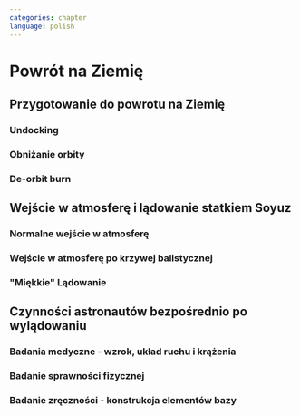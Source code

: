 ```yaml
---
categories: chapter
language: polish
---
```


# Powrót na Ziemię
<!-- TODO: Miejsca lądowania
- "Agreement on the Rescue of Astronauts, the Return of Astronauts and the Return of Objects Launched into Outer Space"
- http://www.unoosa.org/oosa/en/ourwork/spacelaw/treaties/introrescueagreement.html
-->

## Przygotowanie do powrotu na Ziemię
<!-- TODO: Przygotowanie do powrotu na Ziemię
- Astronauci wydłużają się o 5-7 cm i maja problemy z mieszczeniem się w swoje Custom made siedzenia w soyuzie
- Space Shuttle Wystawiała kółka by się rozgrzały
-->

### Undocking

### Obniżanie orbity

### De-orbit burn

## Wejście w atmosferę i lądowanie statkiem Soyuz

### Normalne wejście w atmosferę

### Wejście w atmosferę po krzywej balistycznej

### "Miękkie" Lądowanie

## Czynności astronautów bezpośrednio po wylądowaniu

### Badania medyczne - wzrok, układ ruchu i krążenia
<!-- TODO: Badania medyczne
- W kosmosie układ odpornościowy jest znacznie osłabiony i dużo bardziej podatny na infekcje
- Układ kostny osłabiony przez środowisko mikrograwitacji musi przetrzymać duże przeciążenie przy reentry a pózniej przez najbliższe dni na ziemi
- serce musi się przystosować do pompowania krwi w grawitacji
- Podwyższone tętno
- Uczucie słabości w nogach jak po przebiegnięciu maratonu
- Rozciągaj się codziennie
- Mięśnie stają się krótsze, szczególnie te od chodzenia i zaczynają ciagnąć stawy, których normalnie nie ciągną
-->

### Badanie sprawności fizycznej

### Badanie zręczności - konstrukcja elementów bazy
